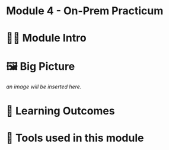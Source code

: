 # Module 4 - On-Prem Practicum

> 

# 🧑‍🍳 Module Intro


# 🖼️ Big Picture
_an image will be inserted here._

# 🔮 Learning Outcomes


# 🔨 Tools used in this module
